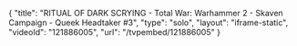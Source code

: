{
    "title": "RITUAL OF DARK SCRYING - Total War: Warhammer 2 - Skaven Campaign - Queek Headtaker #3",
    "type": "solo",
    "layout": "iframe-static",
    "videoId": "121886005",
    "url": "\/tvpembed\/121886005"
}